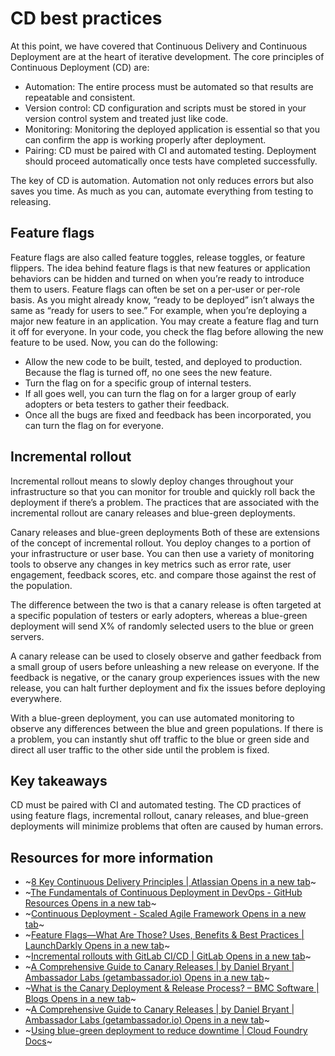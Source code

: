 # CD best practices

At this point, we have covered that Continuous Delivery and Continuous Deployment are at the heart of iterative development. The core principles of Continuous Deployment (CD) are:
* Automation: The entire process must be automated so that results are repeatable and consistent.
* Version control: CD configuration and scripts must be stored in your version control system and treated just like code.
* Monitoring: Monitoring the deployed application is essential so that you can confirm the app is working properly after deployment.
* Pairing: CD must be paired with CI and automated testing. Deployment should proceed automatically once tests have completed successfully.

The key of CD is automation. Automation not only reduces errors but also saves you time. As much as you can, automate everything from testing to releasing.

## Feature flags

Feature flags are also called feature toggles, release toggles, or feature flippers. The idea behind feature flags is that new features or application behaviors can be hidden and turned on when you’re ready to introduce them to users. Feature flags can often be set on a per-user or per-role basis. As you might already know, “ready to be deployed” isn’t always the same as “ready for users to see.”
For example, when you’re deploying a major new feature in an application. You may create a feature flag and turn it off for everyone. In your code, you check the flag before allowing the new feature to be used. Now, you can do the following:
* Allow the new code to be built, tested, and deployed to production. Because the flag is turned off, no one sees the new feature.
* Turn the flag on for a specific group of internal testers. 
* If all goes well, you can turn the flag on for a larger group of early adopters or beta testers to gather their feedback.
* Once all the bugs are fixed and feedback has been incorporated, you can turn the flag on for everyone.

## Incremental rollout

Incremental rollout means to slowly deploy changes throughout your infrastructure so that you can monitor for trouble and quickly roll back the deployment if there’s a problem. The practices that are associated with the incremental rollout are canary releases and blue-green deployments.

Canary releases and blue-green deployments
Both of these are extensions of the concept of incremental rollout. You deploy changes to a portion of your infrastructure or user base. You can then use a variety of monitoring tools to observe any changes in key metrics such as error rate, user engagement, feedback scores, etc. and compare those against the rest of the population.

The difference between the two is that a canary release is often targeted at a specific population of testers or early adopters, whereas a blue-green deployment will send X% of randomly selected users to the blue or green servers.

A canary release can be used to closely observe and gather feedback from a small group of users before unleashing a new release on everyone. If the feedback is negative, or the canary group experiences issues with the new release, you can halt further deployment and fix the issues before deploying everywhere.

With a blue-green deployment, you can use automated monitoring to observe any differences between the blue and green populations. If there is a problem, you can instantly shut off traffic to the blue or green side and direct all user traffic to the other side until the problem is fixed.

## Key takeaways

CD must be paired with CI and automated testing. The CD practices of using feature flags, incremental rollout, canary releases, and blue-green deployments will minimize problems that often are caused by human errors.

## Resources for more information

* ~[8 Key Continuous Delivery Principles | Atlassian Opens in a new tab](https://www.atlassian.com/continuous-delivery/principles)~
* ~[The Fundamentals of Continuous Deployment in DevOps - GitHub Resources Opens in a new tab](https://resources.github.com/devops/fundamentals/ci-cd/deployment/)~
* ~[Continuous Deployment - Scaled Agile Framework Opens in a new tab](https://scaledagileframework.com/continuous-deployment/)~
* ~[Feature Flags—What Are Those? Uses, Benefits & Best Practices | LaunchDarkly Opens in a new tab](https://launchdarkly.com/blog/what-are-feature-flags/)~
* ~[Incremental rollouts with GitLab CI/CD | GitLab Opens in a new tab](https://docs.gitlab.com/ee/ci/environments/incremental_rollouts.html)~
* ~[A Comprehensive Guide to Canary Releases | by Daniel Bryant | Ambassador Labs \(getambassador.io\) Opens in a new tab](https://blog.getambassador.io/cloud-native-patterns-canary-release-1cb8f82d371a)~
* ~[What is the Canary Deployment & Release Process? – BMC Software | Blogs Opens in a new tab](https://www.bmc.com/blogs/canary-deployment-release/)~
* ~[A Comprehensive Guide to Canary Releases | by Daniel Bryant | Ambassador Labs \(getambassador.io\) Opens in a new tab](https://blog.getambassador.io/cloud-native-patterns-canary-release-1cb8f82d371a)~
* ~[Using blue-green deployment to reduce downtime | Cloud Foundry Docs](https://docs.cloudfoundry.org/devguide/deploy-apps/blue-green.html)~
